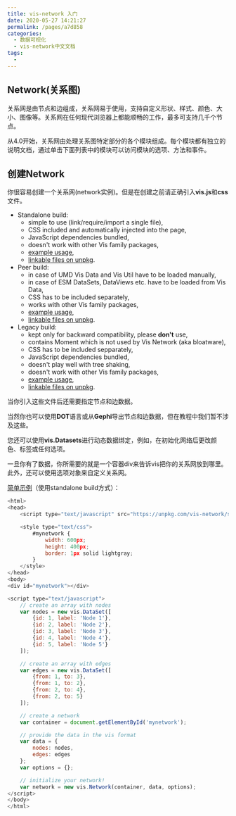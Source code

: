 ```yaml
---
title: vis-network 入门
date: 2020-05-27 14:21:27
permalink: /pages/a7d858
categories: 
  - 数据可视化
  - vis-network中文文档
tags: 
  - 
---
```

## Network(关系图)

关系网是由节点和边组成，关系网易于使用，支持自定义形状、样式、颜色、大小、图像等。关系网在任何现代浏览器上都能顺畅的工作，最多可支持几千个节点。

从4.0开始，关系网由处理关系图特定部分的各个模块组成。每个模块都有独立的说明文档，通过单击下面列表中的模块可以访问模块的选项、方法和事件。

## 创建Network

你很容易创建一个关系网(network实例)。但是在创建之前请正确引入**vis.js**和**css**文件。

- Standalone build:
    - simple to use (link/require/import a single file),
    - CSS included and automatically injected into the page,
    - JavaScript dependencies bundled,
    - doesn't work with other Vis family packages,
    - [example usage](https://visjs.github.io/vis-network/examples/network/basic_usage/standalone.html),
    - [linkable files on unpkg](https://unpkg.com/vis-network/standalone/).
- Peer build:
    - in case of UMD Vis Data and Vis Util have to be loaded manually,
    - in case of ESM DataSets, DataViews etc. have to be loaded from Vis Data,
    - CSS has to be included separately,
    - works with other Vis family packages,
    - [example usage](https://visjs.github.io/vis-network/examples/network/basic_usage/peer.html),
    - [linkable files on unpkg](https://unpkg.com/vis-network/peer/).
- Legacy build:
    - kept only for backward compatibility, please **don't** use,
    - contains Moment which is not used by Vis Network (aka bloatware),
    - CSS has to be included sepparately,
    - JavaScript dependencies bundled,
    - doesn't play well with tree shaking,
    - doesn't work with other Vis family packages,
    - [example usage](https://visjs.github.io/vis-network/examples/network/basic_usage/legacy.html),
    - [linkable files on unpkg](https://unpkg.com/vis-network/dist/).

当你引入这些文件后还需要指定节点和边数据。

当然你也可以使用**DOT**语言或从**Gephi**导出节点和边数据，但在教程中我们暂不涉及这些。

您还可以使用**vis.Datasets**进行动态数据绑定，例如，在初始化网络后更改颜色、标签或任何选项。

一旦你有了数据，你所需要的就是一个容器div来告诉vis把你的关系网放到哪里。此外，还可以使用选项对象来自定义关系网。

[简单示例](https://visjs.github.io/vis-network/examples/network/basicUsage.html)（使用standalone build方式）：

```js
<html>
<head>
    <script type="text/javascript" src="https://unpkg.com/vis-network/standalone/umd/vis-network.min.js"></script>

    <style type="text/css">
        #mynetwork {
            width: 600px;
            height: 400px;
            border: 1px solid lightgray;
        }
    </style>
</head>
<body>
<div id="mynetwork"></div>

<script type="text/javascript">
    // create an array with nodes
    var nodes = new vis.DataSet([
        {id: 1, label: 'Node 1'},
        {id: 2, label: 'Node 2'},
        {id: 3, label: 'Node 3'},
        {id: 4, label: 'Node 4'},
        {id: 5, label: 'Node 5'}
    ]);

    // create an array with edges
    var edges = new vis.DataSet([
        {from: 1, to: 3},
        {from: 1, to: 2},
        {from: 2, to: 4},
        {from: 2, to: 5}
    ]);

    // create a network
    var container = document.getElementById('mynetwork');

    // provide the data in the vis format
    var data = {
        nodes: nodes,
        edges: edges
    };
    var options = {};

    // initialize your network!
    var network = new vis.Network(container, data, options);
</script>
</body>
</html>
